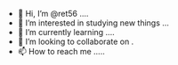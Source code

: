 - 👋 Hi, I’m @ret56 ....
- 👀 I’m interested in studying new things ...
- 🌱 I’m currently learning ....
- 💞️ I’m looking to collaborate on .
- 📫 How to reach me .....
  

<!---
ret56/ret56 is a ✨ special ✨ repository because its `README.md` (this file) appears on your GitHub profile.
You can click the Preview link to take a look at your changes.
--->
